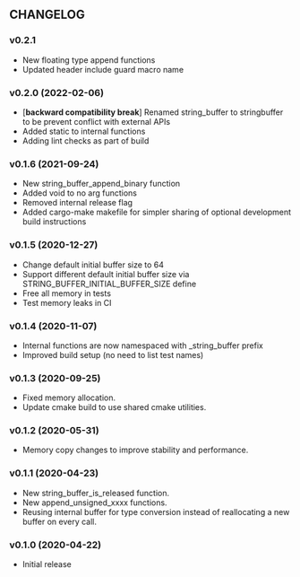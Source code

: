 ## CHANGELOG

### v0.2.1

* New floating type append functions
* Updated header include guard macro name

### v0.2.0 (2022-02-06)

* \[**backward compatibility break**\] Renamed string_buffer to stringbuffer to be prevent conflict with external APIs
* Added static to internal functions
* Adding lint checks as part of build

### v0.1.6 (2021-09-24)

* New string_buffer_append_binary function
* Added void to no arg functions
* Removed internal release flag
* Added cargo-make makefile for simpler sharing of optional development build instructions

### v0.1.5 (2020-12-27)

* Change default initial buffer size to 64
* Support different default initial buffer size via STRING_BUFFER_INITIAL_BUFFER_SIZE define
* Free all memory in tests
* Test memory leaks in CI

### v0.1.4 (2020-11-07)

* Internal functions are now namespaced with \_string_buffer prefix
* Improved build setup (no need to list test names)

### v0.1.3 (2020-09-25)

* Fixed memory allocation.
* Update cmake build to use shared cmake utilities.

### v0.1.2 (2020-05-31)

* Memory copy changes to improve stability and performance.

### v0.1.1 (2020-04-23)

* New string_buffer_is_released function.
* New append_unsigned_xxxx functions.
* Reusing internal buffer for type conversion instead of reallocating a new buffer on every call.

### v0.1.0 (2020-04-22)

* Initial release
